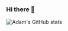 ### Hi there 👋
![Adam's GitHub stats](https://github-readme-stats.vercel.app/api?username=adamjeanlaurent&show_icons=true&count_private=true&hide=issues)
<!--
**adamjeanlaurent/adamjeanlaurent** is a ✨ _special_ ✨ repository because its `README.md` (this file) appears on your GitHub profile.




